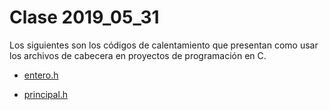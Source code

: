 # Clase 2019_05_31

Los siguientes son los códigos de calentamiento que presentan como usar los archivos de cabecera en proyectos de programación en C.

* [entero.h](entero.h)

* [principal.h](principal.h)


